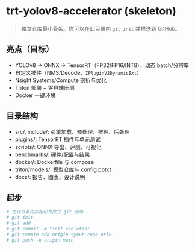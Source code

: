 # trt-yolov8-accelerator (skeleton)

> 独立仓库最小骨架。你可以在此目录内 `git init` 并推送到 GitHub。

## 亮点（目标）
- YOLOv8 → ONNX → TensorRT（FP32/FP16/INT8），动态 batch/分辨率
- 自定义插件（NMS/Decode，`IPluginV2DynamicExt`）
- Nsight Systems/Compute 剖析与优化
- Triton 部署 + 客户端压测
- Docker 一键环境

## 目录结构
- src/, include/: 引擎加载、预处理、推理、后处理
- plugins/: TensorRT 插件与单元测试
- scripts/: ONNX 导出、评测、可视化
- benchmarks/: 硬件/配置与结果
- docker/: Dockerfile 与 compose
- triton/models/: 模型仓库与 config.pbtxt
- docs/: 报告、图表、设计说明

## 起步
```bash
# 在该目录内初始化为独立 git 仓库
# git init
# git add .
# git commit -m "init skeleton"
# git remote add origin <your-repo-url>
# git push -u origin main
```
